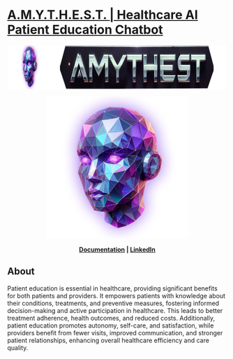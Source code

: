 [A.M.Y.T.H.E.S.T. | Healthcare AI Patient Education Chatbot](https://tyrawls.github.io/healthcare-ai-patient-education-chatbot)
==============================================================================================================================
<p align='center'>
  <img width='1000' height='100' src='docs/img/amythest_banner.png' alt='AMYTHEST Banner' />
</p> 

<p align='center'>
  <img width='325' height='325' src='docs/img/amythest.png' alt='AMYTHEST Logo' />
</p> 

<p align='center'>
  <b> <a href='https://docs.marqo.ai'>Documentation</a> | <a href='https://demo.marqo.ai'>LinkedIn</a> </b>
</p>


About
-----
Patient education is essential in healthcare, providing significant benefits for both patients and providers. It empowers 
patients with knowledge about their conditions, treatments, and preventive measures, fostering informed decision-making 
and active participation in healthcare. This leads to better treatment adherence, health outcomes, and reduced costs. 
Additionally, patient education promotes autonomy, self-care, and satisfaction, while providers benefit from fewer visits, 
improved communication, and stronger patient relationships, enhancing overall healthcare efficiency and care quality.
